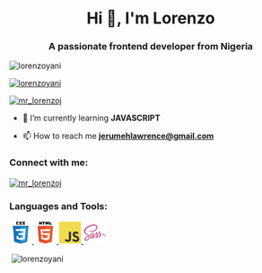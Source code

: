 <h1 align="center">Hi 👋, I'm Lorenzo</h1>
<h3 align="center">A passionate frontend developer from Nigeria</h3>

<p align="left"> <img src="https://komarev.com/ghpvc/?username=lorenzoyani&label=Profile%20views&color=0e75b6&style=flat" alt="lorenzoyani" /> </p>

<p align="left"> <a href="https://github.com/ryo-ma/github-profile-trophy"><img src="https://github-profile-trophy.vercel.app/?username=lorenzoyani" alt="lorenzoyani" /></a> </p>

<p align="left"> <a href="https://twitter.com/mr_lorenzoj" target="blank"><img src="https://img.shields.io/twitter/follow/mr_lorenzoj?logo=twitter&style=for-the-badge" alt="mr_lorenzoj" /></a> </p>

- 🌱 I’m currently learning **JAVASCRIPT**

- 📫 How to reach me **jerumehlawrence@gmail.com**

<h3 align="left">Connect with me:</h3>
<p align="left">
<a href="https://twitter.com/mr_lorenzoj" target="blank"><img align="center" src="https://raw.githubusercontent.com/rahuldkjain/github-profile-readme-generator/master/src/images/icons/Social/twitter.svg" alt="mr_lorenzoj" height="30" width="40" /></a>
</p>

<h3 align="left">Languages and Tools:</h3>
<p align="left"> <a href="https://www.w3schools.com/css/" target="_blank" rel="noreferrer"> <img src="https://raw.githubusercontent.com/devicons/devicon/master/icons/css3/css3-original-wordmark.svg" alt="css3" width="40" height="40"/> </a> <a href="https://www.w3.org/html/" target="_blank" rel="noreferrer"> <img src="https://raw.githubusercontent.com/devicons/devicon/master/icons/html5/html5-original-wordmark.svg" alt="html5" width="40" height="40"/> </a> <a href="https://developer.mozilla.org/en-US/docs/Web/JavaScript" target="_blank" rel="noreferrer"> <img src="https://raw.githubusercontent.com/devicons/devicon/master/icons/javascript/javascript-original.svg" alt="javascript" width="40" height="40"/> </a> <a href="https://sass-lang.com" target="_blank" rel="noreferrer"> <img src="https://raw.githubusercontent.com/devicons/devicon/master/icons/sass/sass-original.svg" alt="sass" width="40" height="40"/> </a> </p>

<p>&nbsp;<img align="center" src="https://github-readme-stats.vercel.app/api?username=lorenzoyani&show_icons=true&locale=en" alt="lorenzoyani" /></p>
